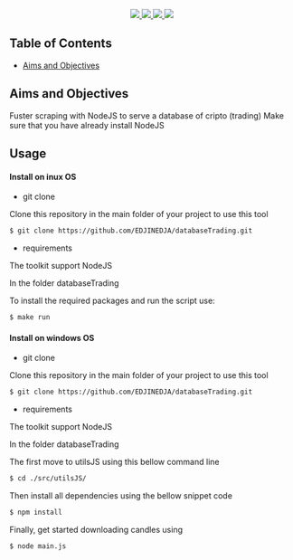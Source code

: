 <p align="center">
    <a href="https://github.com/EDJINEDJA//databaseTrading/blob/main/LICENSE" alt="Licence">
        <img src="https://img.shields.io/badge/license-MIT-yellow.svg" />
    </a>
    <a href="https://github.com/EDJINEDJA//databaseTrading/commits/main" alt="Commits">
        <img src="https://img.shields.io/github/last-commit/EDJINEDJA/databaseTrading/main" />
    </a>
    <a href="https://github.com/EDJINEDJA/databaseTrading" alt="Activity">
        <img src="https://img.shields.io/badge/contributions-welcome-orange.svg" />
    </a>
    <a href="http://matthaythornthwaite.pythonanywhere.com/" alt="Web Status">
        <img src="https://img.shields.io/website?down_color=red&down_message=down&up_color=success&up_message=up&url=http%3A%2F%2Fmatthaythornthwaite.pythonanywhere.com%2F" />
    </a>
</p>


## Table of Contents

<!--ts-->
* [Aims and Objectives](#Aims-and-Objectives)
<!--te-->

## Aims and Objectives

Fuster scraping with NodeJS to serve a database of cripto (trading)
Make sure that you have already install NodeJS




## Usage
#### Install on inux OS
- git clone 

Clone this repository in the main folder of your project to use this tool
```bash
$ git clone https://github.com/EDJINEDJA/databaseTrading.git
```
- requirements

The toolkit support NodeJS

In the folder databaseTrading

To install the required packages and run the script use:

```bash
$ make run
```

#### Install on windows OS
- git clone 

Clone this repository in the main folder of your project to use this tool
```bash
$ git clone https://github.com/EDJINEDJA/databaseTrading.git
```

- requirements

The toolkit support NodeJS

In the folder databaseTrading

The first move to utilsJS using this bellow command line

```bash
$ cd ./src/utilsJS/
```

Then install all dependencies using the bellow snippet code 

```bash
$ npm install
```
Finally, get started downloading candles using

```bash
$ node main.js
```